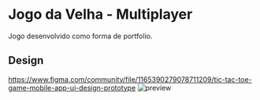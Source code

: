 # Jogo da Velha - Multiplayer

Jogo desenvolvido como forma de portfolio.

## Design
https://www.figma.com/community/file/1165390279078711209/tic-tac-toe-game-mobile-app-ui-design-prototype
![preview](https://github.com/ImString/tic-tac-toe-game/assets/65903763/c41e47a8-1501-4cee-b7c9-f4f6856a974c)

